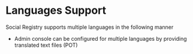 # Languages Support

Social Registry supports multiple languages in the following manner

* Admin console can be configured for multiple languages by providing translated text files (POT)

